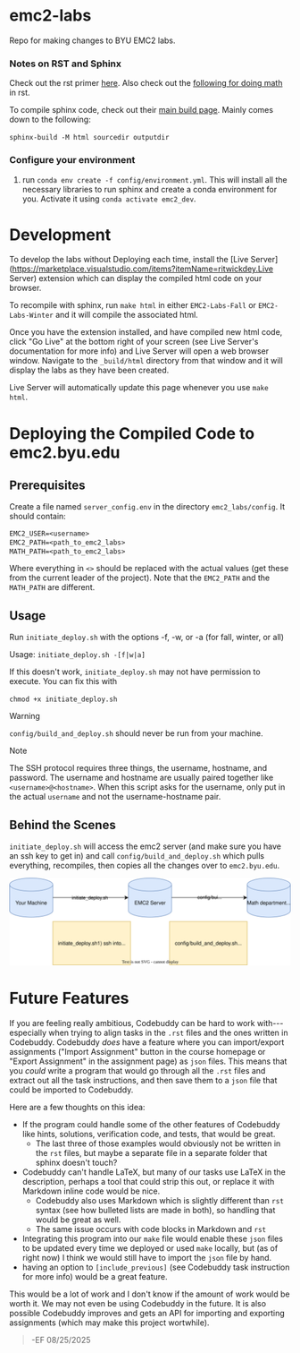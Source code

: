 # emc2-labs
Repo for making changes to BYU EMC2 labs.

### Notes on RST and Sphinx 

Check out the rst primer [here](https://www.sphinx-doc.org/en/master/usage/restructuredtext/basics.html#rst-primer). Also check out the [following for doing math](https://sphinx-rtd-trial.readthedocs.io/en/latest/ext/math.html) in rst.

To compile sphinx code, check out their [main build page](https://www.sphinx-doc.org/en/master/man/sphinx-build.html). Mainly comes down to the following:

`sphinx-build -M html sourcedir outputdir`

### Configure your environment
1) run `conda env create -f config/environment.yml`. This will install all the necessary libraries to run sphinx and create a conda environment for you. Activate it using `conda activate emc2_dev`.

# Development
To develop the labs without Deploying each time, install the [Live Server](https://marketplace.visualstudio.com/items?itemName=ritwickdey.Live Server) extension which can display the compiled html code on your browser.

To recompile with sphinx, run `make html` in either `EMC2-Labs-Fall` or `EMC2-Labs-Winter` and it will compile the associated html.

Once you have the extension installed, and have compiled new html code, click "Go Live" at the bottom right of your screen (see Live Server's documentation for more info) and Live Server will open a web browser window. Navigate to the `_build/html` directory from that window and it will display the labs as they have been created.

Live Server will automatically update this page whenever you use `make html`.

# Deploying the Compiled Code to emc2.byu.edu
## Prerequisites
Create a file named `server_config.env` in the directory `emc2_labs/config`. It should contain:

```
EMC2_USER=<username>
EMC2_PATH=<path_to_emc2_labs>
MATH_PATH=<path_to_emc2_labs>
```

Where everything in `<>` should be replaced with the actual values (get these from the current leader of the project). Note that the `EMC2_PATH` and the `MATH_PATH` are different.

## Usage
Run `initiate_deploy.sh` with the options -f, -w, or -a (for fall, winter, or all)

Usage: `initiate_deploy.sh -[f|w|a]`

If this doesn't work, `initiate_deploy.sh` may not have permission to execute. You can fix this with

`chmod +x initiate_deploy.sh`

> [!WARNING]
> `config/build_and_deploy.sh` should never be run from your machine.

> [!NOTE]
> The SSH protocol requires three things, the username, hostname, and password. The username and hostname are usually paired together like `<username>@<hostname>`. When this script asks for the username, only put in the actual `username` and not the username-hostname pair.

## Behind the Scenes
`initiate_deploy.sh` will access the emc2 server (and make sure you have an ssh key to get in) and call `config/build_and_deploy.sh` which pulls everything, recompiles, then copies all the changes over to `emc2.byu.edu`.

![](./config/deployment.svg)

# Future Features
If you are feeling really ambitious, Codebuddy can be hard to work with---especially when trying to align tasks in the `.rst` files and the ones written in Codebuddy. Codebuddy *does* have a feature where you can import/export assignments ("Import Assignment" button in the course homepage or "Export Assignment" in the assignment page) as `json` files. This means that you *could* write a program that would go through all the `.rst` files and extract out all the task instructions, and then save them to a `json` file that could be imported to Codebuddy.

Here are a few thoughts on this idea:
- If the program could handle some of the other features of Codebuddy like hints, solutions, verification code, and tests, that would be great.
    - The last three of those examples would obviously not be written in the ``rst`` files, but maybe a separate file in a separate folder that sphinx doesn't touch?
- Codebuddy can't handle $\text{LaTeX}$, but many of our tasks use $\text{LaTeX}$ in the description, perhaps a tool that could strip this out, or replace it with Markdown inline code would be nice.
    - Codebuddy also uses Markdown which is slightly different than `rst` syntax (see how bulleted lists are made in both), so handling that would be great as well.
    - The same issue occurs with code blocks in Markdown and `rst`
- Integrating this program into our `make` file would enable these `json` files to be updated every time we deployed or used `make` locally, but (as of right now) I think we would still have to import the `json` file by hand.
- having an option to `[include_previous]` (see Codebuddy task instruction for more info) would be a great feature.

This would be a lot of work and I don't know if the amount of work would be worth it. We may not even be using Codebuddy in the future. It is also possible Codebuddy improves and gets an API for importing and exporting assignments (which may make this project wortwhile).

> -EF 08/25/2025